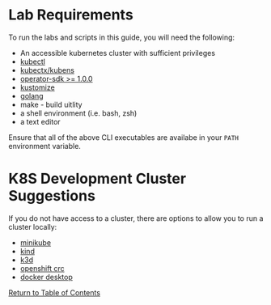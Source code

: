 # Lab Requirements

To run the labs and scripts in this guide, you will need the following: 

* An accessible kubernetes cluster with sufficient privileges
* [kubectl](https://kubernetes.io/docs/tasks/tools/install-kubectl/)
* [kubectx/kubens](https://github.com/ahmetb/kubectx)
* [operator-sdk >= 1.0.0](https://sdk.operatorframework.io/docs/installation/install-operator-sdk/)
* [kustomize](https://kubernetes-sigs.github.io/kustomize/installation/)
* [golang](https://golang.org/doc/install)
* make - build uitlity
* a shell environment (i.e. bash, zsh)
* a text editor

Ensure that all of the above CLI executables are availabe in your `PATH` environment variable. 

# K8S Development Cluster Suggestions

If you do not have access to a cluster, there are options to allow you to run a cluster locally: 

* [minikube](https://github.com/kubernetes/minikube)
* [kind](https://github.com/kubernetes-sigs/kind)
* [k3d](https://k3d.io/)
* [openshift crc](https://developers.redhat.com/blog/2019/09/05/red-hat-openshift-4-on-your-laptop-introducing-red-hat-codeready-containers/)
* [docker desktop](https://www.docker.com/products/kubernetes)

[Return to Table of Contents](../../../../)